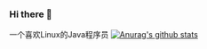 ### Hi there 👋
一个喜欢Linux的Java程序员
[![Anurag's github stats](https://github-readme-stats.vercel.app/api?username=LvLaoTou)](https://github.com/anuraghazra/github-readme-stats)
<!--
**LvLaoTou/LvLaoTou** is a ✨ _special_ ✨ repository because its `README.md` (this file) appears on your GitHub profile.

Here are some ideas to get you started:

- 🔭 I’m currently working on ...
- 🌱 I’m currently learning ...
- 👯 I’m looking to collaborate on ...
- 🤔 I’m looking for help with ...
- 💬 Ask me about ...
- 📫 How to reach me: ...
- 😄 Pronouns: ...
- ⚡ Fun fact: ...
-->

